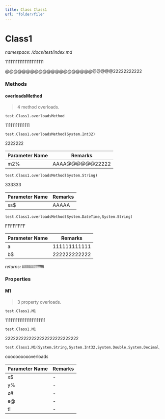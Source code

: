 ```yaml
---
title: Class Class1
url: "folder/file"
---
```


# Class1

_namespace: /docs/test/index.md_

1111111111111111111111

@@@@@@@@@@@@@@@@@@@@@@@@@@22222222222







### Methods

#### overloadsMethod
> 4 method overloads.
```vbnet
test.Class1.overloadsMethod
```
11111111111111

```vbnet
test.Class1.overloadsMethod(System.Int32)
```
2222222

|Parameter Name|Remarks|
|--------------|-------|
|m2%|AAAA@@@@@@22222|


```vbnet
test.Class1.overloadsMethod(System.String)
```
333333

|Parameter Name|Remarks|
|--------------|-------|
|ss$|AAAAA|


```vbnet
test.Class1.overloadsMethod(System.DateTime,System.String)
```
FFFFFFFF

|Parameter Name|Remarks|
|--------------|-------|
|a|111111111111|
|b$|222222222222|


_returns: lllllllllllllllllllll_



### Properties

#### M1
> 3 property overloads.
```vbnet
test.Class1.M1
```
11111111111111111111111

```vbnet
test.Class1.M1
```
2222222222222222222222222222

```vbnet
test.Class1.M1(System.String,System.Int32,System.Double,System.Decimal,System.Single)
```
ooooooooooverloads

|Parameter Name|Remarks|
|--------------|-------|
|x$|-|
|y%|-|
|z#|-|
|e@|-|
|t!|-|



